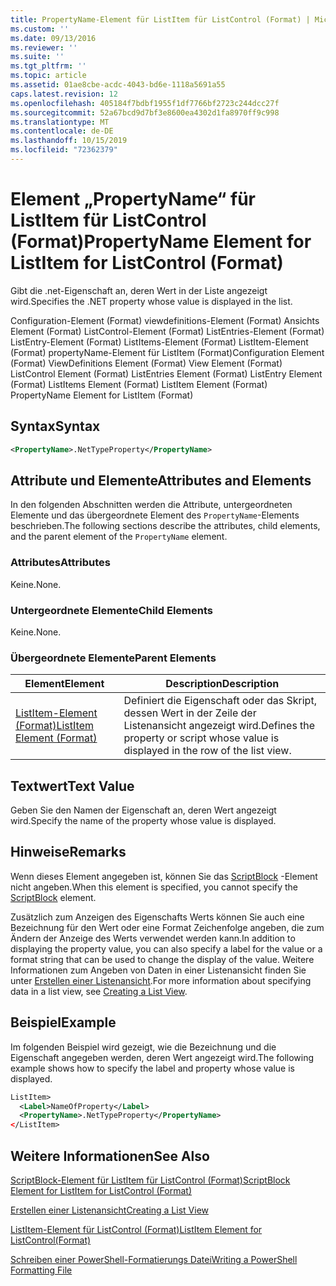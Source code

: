 ```yaml
---
title: PropertyName-Element für ListItem für ListControl (Format) | Microsoft-Dokumentation
ms.custom: ''
ms.date: 09/13/2016
ms.reviewer: ''
ms.suite: ''
ms.tgt_pltfrm: ''
ms.topic: article
ms.assetid: 01ae8cbe-acdc-4043-bd6e-1118a5691a55
caps.latest.revision: 12
ms.openlocfilehash: 405184f7bdbf1955f1df7766bf2723c244dcc27f
ms.sourcegitcommit: 52a67bcd9d7bf3e8600ea4302d1fa8970ff9c998
ms.translationtype: MT
ms.contentlocale: de-DE
ms.lasthandoff: 10/15/2019
ms.locfileid: "72362379"
---
```

# <a name="propertyname-element-for-listitem-for-listcontrol-format"></a><span data-ttu-id="99efe-102">Element „PropertyName“ für ListItem für ListControl (Format)</span><span class="sxs-lookup"><span data-stu-id="99efe-102">PropertyName Element for ListItem for ListControl (Format)</span></span>

<span data-ttu-id="99efe-103">Gibt die .net-Eigenschaft an, deren Wert in der Liste angezeigt wird.</span><span class="sxs-lookup"><span data-stu-id="99efe-103">Specifies the .NET property whose value is displayed in the list.</span></span>

<span data-ttu-id="99efe-104">Configuration-Element (Format) viewdefinitions-Element (Format) Ansichts Element (Format) ListControl-Element (Format) ListEntries-Element (Format) ListEntry-Element (Format) ListItems-Element (Format) ListItem-Element (Format) propertyName-Element für ListItem (Format)</span><span class="sxs-lookup"><span data-stu-id="99efe-104">Configuration Element (Format) ViewDefinitions Element (Format) View Element (Format) ListControl Element (Format) ListEntries Element (Format) ListEntry Element (Format) ListItems Element (Format) ListItem Element (Format) PropertyName Element for ListItem (Format)</span></span>

## <a name="syntax"></a><span data-ttu-id="99efe-105">Syntax</span><span class="sxs-lookup"><span data-stu-id="99efe-105">Syntax</span></span>

```xml
<PropertyName>.NetTypeProperty</PropertyName>
```

## <a name="attributes-and-elements"></a><span data-ttu-id="99efe-106">Attribute und Elemente</span><span class="sxs-lookup"><span data-stu-id="99efe-106">Attributes and Elements</span></span>

<span data-ttu-id="99efe-107">In den folgenden Abschnitten werden die Attribute, untergeordneten Elemente und das übergeordnete Element des `PropertyName`-Elements beschrieben.</span><span class="sxs-lookup"><span data-stu-id="99efe-107">The following sections describe the attributes, child elements, and the parent element of the `PropertyName` element.</span></span>

### <a name="attributes"></a><span data-ttu-id="99efe-108">Attributes</span><span class="sxs-lookup"><span data-stu-id="99efe-108">Attributes</span></span>

<span data-ttu-id="99efe-109">Keine.</span><span class="sxs-lookup"><span data-stu-id="99efe-109">None.</span></span>

### <a name="child-elements"></a><span data-ttu-id="99efe-110">Untergeordnete Elemente</span><span class="sxs-lookup"><span data-stu-id="99efe-110">Child Elements</span></span>

<span data-ttu-id="99efe-111">Keine.</span><span class="sxs-lookup"><span data-stu-id="99efe-111">None.</span></span>

### <a name="parent-elements"></a><span data-ttu-id="99efe-112">Übergeordnete Elemente</span><span class="sxs-lookup"><span data-stu-id="99efe-112">Parent Elements</span></span>

|<span data-ttu-id="99efe-113">Element</span><span class="sxs-lookup"><span data-stu-id="99efe-113">Element</span></span>|<span data-ttu-id="99efe-114">Description</span><span class="sxs-lookup"><span data-stu-id="99efe-114">Description</span></span>|
|-------------|-----------------|
|[<span data-ttu-id="99efe-115">ListItem-Element (Format)</span><span class="sxs-lookup"><span data-stu-id="99efe-115">ListItem Element (Format)</span></span>](./listitem-element-for-listitems-for-listcontrol-format.md)|<span data-ttu-id="99efe-116">Definiert die Eigenschaft oder das Skript, dessen Wert in der Zeile der Listenansicht angezeigt wird.</span><span class="sxs-lookup"><span data-stu-id="99efe-116">Defines the property or script whose value is displayed in the row of the list view.</span></span>|

## <a name="text-value"></a><span data-ttu-id="99efe-117">Textwert</span><span class="sxs-lookup"><span data-stu-id="99efe-117">Text Value</span></span>

<span data-ttu-id="99efe-118">Geben Sie den Namen der Eigenschaft an, deren Wert angezeigt wird.</span><span class="sxs-lookup"><span data-stu-id="99efe-118">Specify the name of the property whose value is displayed.</span></span>

## <a name="remarks"></a><span data-ttu-id="99efe-119">Hinweise</span><span class="sxs-lookup"><span data-stu-id="99efe-119">Remarks</span></span>

<span data-ttu-id="99efe-120">Wenn dieses Element angegeben ist, können Sie das [ScriptBlock](./scriptblock-element-for-listitem-for-listcontrol-format.md) -Element nicht angeben.</span><span class="sxs-lookup"><span data-stu-id="99efe-120">When this element is specified, you cannot specify the [ScriptBlock](./scriptblock-element-for-listitem-for-listcontrol-format.md) element.</span></span>

<span data-ttu-id="99efe-121">Zusätzlich zum Anzeigen des Eigenschafts Werts können Sie auch eine Bezeichnung für den Wert oder eine Format Zeichenfolge angeben, die zum Ändern der Anzeige des Werts verwendet werden kann.</span><span class="sxs-lookup"><span data-stu-id="99efe-121">In addition to displaying the property value, you can also specify a label for the value or a format string that can be used to change the display of the value.</span></span> <span data-ttu-id="99efe-122">Weitere Informationen zum Angeben von Daten in einer Listenansicht finden Sie unter [Erstellen einer Listenansicht](./creating-a-list-view.md).</span><span class="sxs-lookup"><span data-stu-id="99efe-122">For more information about specifying data in a list view, see [Creating a List View](./creating-a-list-view.md).</span></span>

## <a name="example"></a><span data-ttu-id="99efe-123">Beispiel</span><span class="sxs-lookup"><span data-stu-id="99efe-123">Example</span></span>

<span data-ttu-id="99efe-124">Im folgenden Beispiel wird gezeigt, wie die Bezeichnung und die Eigenschaft angegeben werden, deren Wert angezeigt wird.</span><span class="sxs-lookup"><span data-stu-id="99efe-124">The following example shows how to specify the label and property whose value is displayed.</span></span>

```xml
ListItem>
  <Label>NameOfProperty</Label>
  <PropertyName>.NetTypeProperty</PropertyName>
</ListItem>

```

## <a name="see-also"></a><span data-ttu-id="99efe-125">Weitere Informationen</span><span class="sxs-lookup"><span data-stu-id="99efe-125">See Also</span></span>

[<span data-ttu-id="99efe-126">ScriptBlock-Element für ListItem für ListControl (Format)</span><span class="sxs-lookup"><span data-stu-id="99efe-126">ScriptBlock Element for ListItem for ListControl (Format)</span></span>](./scriptblock-element-for-listitem-for-listcontrol-format.md)

[<span data-ttu-id="99efe-127">Erstellen einer Listenansicht</span><span class="sxs-lookup"><span data-stu-id="99efe-127">Creating a List View</span></span>](./creating-a-list-view.md)

[<span data-ttu-id="99efe-128">ListItem-Element für ListControl (Format)</span><span class="sxs-lookup"><span data-stu-id="99efe-128">ListItem Element for ListControl(Format)</span></span>](./listitem-element-for-listitems-for-listcontrol-format.md)

[<span data-ttu-id="99efe-129">Schreiben einer PowerShell-Formatierungs Datei</span><span class="sxs-lookup"><span data-stu-id="99efe-129">Writing a PowerShell Formatting File</span></span>](./writing-a-powershell-formatting-file.md)
